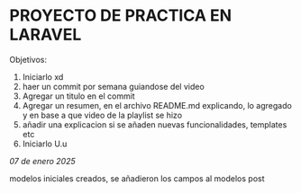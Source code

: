 # PROYECTO DE PRACTICA EN LARAVEL
Objetivos:
1. Iniciarlo xd
2. haer un commit por semana guiandose del video 
3. Agregar un titulo en el commit
4. Agregar un resumen, en el archivo README.md explicando, lo agregado y en base a que video de la playlist se hizo
5. añadir una explicacion si se añaden nuevas funcionalidades, templates etc
6. Iniciarlo U.u


*07 de enero 2025*

modelos iniciales creados, se añadieron los campos al modelos post